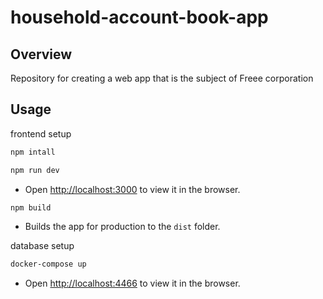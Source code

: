 # household-account-book-app

## Overview

Repository for creating a web app that is the subject of Freee corporation

## Usage

frontend setup

```sh
npm intall
```

```sh
npm run dev
```

- Open [http://localhost:3000](http://localhost:3000) to view it in the browser.

```sh
npm build
```

- Builds the app for production to the `dist` folder.

database setup

```sh
docker-compose up
```

- Open [http://localhost:4466](http://localhost:4466) to view it in the browser.
